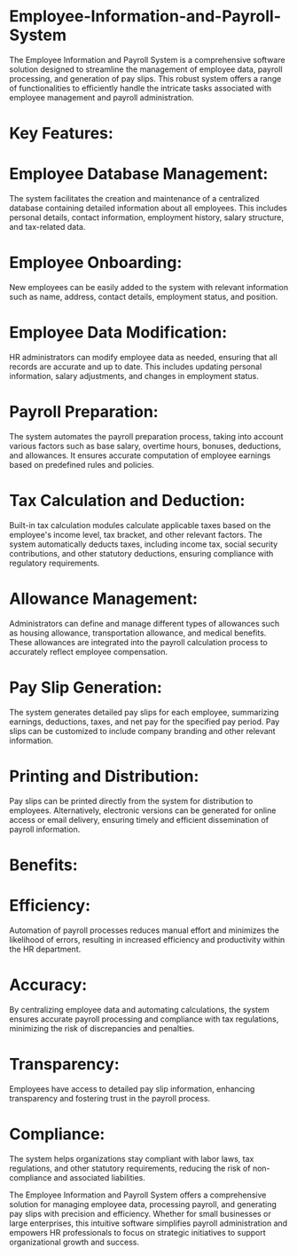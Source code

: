 # Employee-Information-and-Payroll-System

The Employee Information and Payroll System is a comprehensive software solution designed to streamline the management of employee data, payroll processing, and generation of pay slips. This robust system offers a range of functionalities to efficiently handle the intricate tasks associated with employee management and payroll administration.

# Key Features:

# Employee Database Management: 
The system facilitates the creation and maintenance of a centralized database containing detailed information about all employees. This includes personal details, contact information, employment history, salary structure, and tax-related data.

# Employee Onboarding: 
New employees can be easily added to the system with relevant information such as name, address, contact details, employment status, and position.

# Employee Data Modification: 
HR administrators can modify employee data as needed, ensuring that all records are accurate and up to date. This includes updating personal information, salary adjustments, and changes in employment status.

# Payroll Preparation: 
The system automates the payroll preparation process, taking into account various factors such as base salary, overtime hours, bonuses, deductions, and allowances. It ensures accurate computation of employee earnings based on predefined rules and policies.

# Tax Calculation and Deduction: 
Built-in tax calculation modules calculate applicable taxes based on the employee's income level, tax bracket, and other relevant factors. The system automatically deducts taxes, including income tax, social security contributions, and other statutory deductions, ensuring compliance with regulatory requirements.

# Allowance Management: 
Administrators can define and manage different types of allowances such as housing allowance, transportation allowance, and medical benefits. These allowances are integrated into the payroll calculation process to accurately reflect employee compensation.

# Pay Slip Generation: 
The system generates detailed pay slips for each employee, summarizing earnings, deductions, taxes, and net pay for the specified pay period. Pay slips can be customized to include company branding and other relevant information.

# Printing and Distribution: 
Pay slips can be printed directly from the system for distribution to employees. Alternatively, electronic versions can be generated for online access or email delivery, ensuring timely and efficient dissemination of payroll information.

# Benefits:

# Efficiency: 
Automation of payroll processes reduces manual effort and minimizes the likelihood of errors, resulting in increased efficiency and productivity within the HR department.

# Accuracy: 
By centralizing employee data and automating calculations, the system ensures accurate payroll processing and compliance with tax regulations, minimizing the risk of discrepancies and penalties.

# Transparency: 
Employees have access to detailed pay slip information, enhancing transparency and fostering trust in the payroll process.

# Compliance: 
The system helps organizations stay compliant with labor laws, tax regulations, and other statutory requirements, reducing the risk of non-compliance and associated liabilities.

The Employee Information and Payroll System offers a comprehensive solution for managing employee data, processing payroll, and generating pay slips with precision and efficiency. Whether for small businesses or large enterprises, this intuitive software simplifies payroll administration and empowers HR professionals to focus on strategic initiatives to support organizational growth and success.

